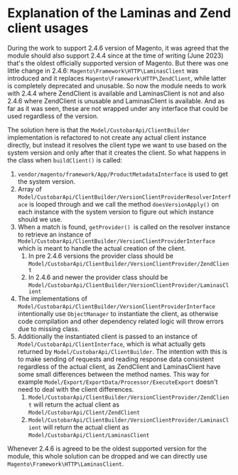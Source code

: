 # Explanation of the Laminas and Zend client usages
During the work to support 2.4.6 version of Magento, it was agreed that the module should also support
2.4.4 since at the time of writing (June 2023) that's the oldest officially supported version of Magento.
But there was one little change in 2.4.6: `Magento\Framework\HTTP\LaminasClient` was introduced and it replaces
`Magento\Framework\HTTP\ZendClient`, while latter is completely deprecated and unusable. So now the module needs to
work with 2.4.4 where ZendClient is available and LaminasClient is not and also 2.4.6 where ZendClient
is unusable and LaminasClient is available. And as far as it was seen, these are not wrapped
under any interface that could be used regardless of the version.

The solution here is that the `Model/CustobarApi/ClientBuilder` implementation is refactored to not
create any actual client instance directly, but instead it resolves the client type we want to use
based on the system version and only after that it creates the client. So what happens in the class
when `buildClient()` is called:

1. `vendor/magento/framework/App/ProductMetadataInterface` is used to get the system version.
2. Array of `Model/CustobarApi/ClientBuilder/VersionClientProviderResolverInterface` is looped through
   and we call the method `doesVersionApply()` on each instance with the system version to figure out which
   instance should we use.
3. When a match is found, `getProvider() `is called on the resolver instance to retrieve an instance
   of `Model/CustobarApi/ClientBuilder/VersionClientProviderInterface` which is meant to handle the
   actual creation of the client.
    1. In pre 2.4.6 versions the provider class should be `Model/CustobarApi/ClientBuilder/VersionClientProvider/ZendClient`
    2. In 2.4.6 and newer the provider class should be `Model/CustobarApi/ClientBuilder/VersionClientProvider/LaminasClient`
4. The implementations of `Model/CustobarApi/ClientBuilder/VersionClientProviderInterface` intentionally
   use `ObjectManager` to instantiate the client, as otherwise code compilation and other dependency related
   logic will throw errors due to missing class.
5. Additionally the instantiated client is passed to an instance of `Model/CustobarApi/ClientInterface`,
   which is what actually gets returned by `Model/CustobarApi/ClientBuilder`. The intention with this
   is to make sending of requests and reading response data consistent regardless of the actual client,
   as ZendClient and LaminasClient have some small differences between the method names. This way
   for example `Model/Export/ExportData/Processor/ExecuteExport` doesn't need to deal with the
   client differences.
    1. `Model/CustobarApi/ClientBuilder/VersionClientProvider/ZendClient` will return the actual client
       as `Model/CustobarApi/Client/ZendClient`
    2. `Model/CustobarApi/ClientBuilder/VersionClientProvider/LaminasClient` will return the actual client
       as `Model/CustobarApi/Client/LaminasClient`

Whenever 2.4.6 is agreed to be the oldest supported version for the module, this whole solution can
be dropped and we can directly use `Magento\Framework\HTTP\LaminasClient`.
